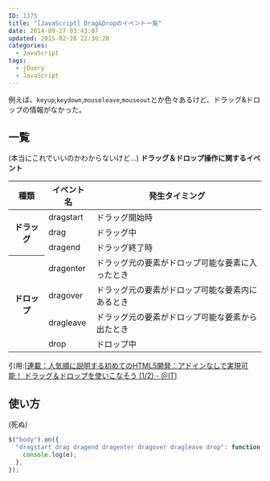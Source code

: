 ```yaml
---
ID: 1375
title: "[JavaScript] Drag&Dropのイベント一覧"
date: 2014-09-27 03:43:07
updated: 2015-02-28 22:30:28
categories:
  - JavaScript
tags: 
  - jQuery
  - JavaScript
---
```


例えば、<code>keyup</code>,<code>keydown</code>,<code>mouseleave</code>,<code>mouseout</code>とか色々あるけど、ドラッグ&ドロップの情報がなかった。

<!--more-->
<h2>一覧</h2>
(本当にこれでいいのかわからないけど…)
<b>ドラッグ＆ドロップ操作に関するイベント</b>
<table><thead><tr><th>種類</th><th>イベント名</th><th>発生タイミング</th></tr></thead><tbody><tr><th rowspan="3">ドラッグ</th><td>dragstart</td><td>ドラッグ開始時</td></tr><tr><td>drag</td><td>ドラッグ中</td></tr><tr><td>dragend</td><td>ドラッグ終了時</td></tr><tr><th rowspan="4">ドロップ</th><td>dragenter</td><td>ドラッグ元の要素がドロップ可能な要素に入ったとき</td></tr><tr><td>dragover</td><td>ドラッグ元の要素がドロップ可能な要素内にあるとき</td></tr><tr><td>dragleave</td><td>ドラッグ元の要素がドロップ可能な要素から出たとき</td></tr><tr><td>drop</td><td>ドロップ中</td></tr></tbody></table>
引用:[<a href="http://www.atmarkit.co.jp/ait/articles/1109/13/news144.html" target="_blank">連載：人気順に説明する初めてのHTML5開発：アドインなしで実現可能！ ドラッグ＆ドロップを使いこなそう (1/2) - ＠IT</a>]

<h2>使い方</h2>
(死ぬ)

```js
$("body").on({
  "dragstart drag dragend dragenter dragover dragleave drop": function (e) {
    console.log(e);
  },
});
```
